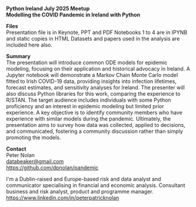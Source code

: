__Python Ireland July 2025 Meetup__\
__Modelling the COVID Pandemic in Ireland with Python__

__Files__\
Presentation file is in Keynote, PPT and PDF
Notebooks 1 to 4 are in IPYNB and static copies in HTML
Datasets and papers used in the analysis are included here also.  

__Summary__\
The presentation will introduce common ODE models for epidemic modeling, focusing on their application and historical advocacy in Ireland. A Jupyter notebook will demonstrate a Markov Chain Monte Carlo model fitted to Irish COVID-19 data, providing insights into infection lifetimes, forecast estimates, and sensitivity analyses for Ireland. The presenter will also discuss Python libraries for this work, comparing the experience to R/STAN. The target audience includes individuals with some Python proficiency and an interest in epidemic modeling but limited prior experience. A key objective is to identify community members who have experience with similar models during the pandemic. Ultimately, the presentation aims to survey how data was collected, applied to decisions, and communicated, fostering a community discussion rather than simply promoting the models.

__Contact__\
Peter Nolan\
databeaker@gmail.com\
https://github.com/dpnolan/pandemic

I'm a Dublin-raised and Europe-based risk and data analyst and communicator specialising in financial and economic analysis.
Consultant business and risk analyst, product and programme manager.  
https://www.linkedin.com/in/peterpatricknolan
